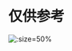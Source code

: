 # 仅供参考

![](https://gitee.com/GaloisFields/WORKFLOWS4COMPANY/raw/master/resources/pic/logo/仅供参考.jpeg ':size=50%')
